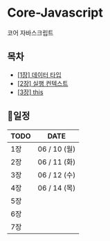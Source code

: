 # Core-Javascript

코어 자바스크립트

## 목차

- [[1장] 데이터 타입](./[01장]%20데이터%20타입/01.md)
- [[2장] 실행 컨텍스트](./[02장]%20실행컨텍스트/02.md)
- [[3장] this](./[03장]%20this/03.md)

## 📅일정

| TODO | DATE         |
| ---- | ------------ |
| 1장  | 06 / 10 (월) |
| 2장  | 06 / 11 (화) |
| 3장  | 06 / 12 (수) |
| 4장  | 06 / 14 (목) |
| 5장  |              |
| 6장  |              |
| 7장  |              |
